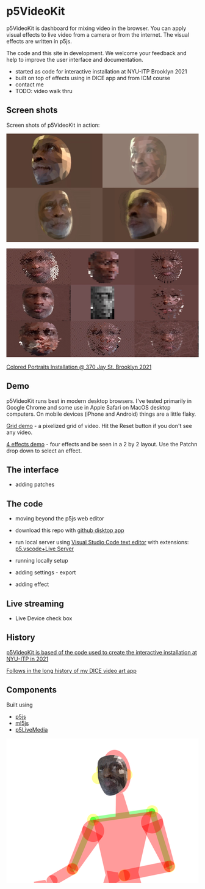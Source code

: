 # p5VideoKit

p5VideoKit is dashboard for mixing video in the browser.
You can apply visual effects
to live video from a camera or from the internet.
The visual effects are written in p5js.

The code and this site in development.
We welcome your feedback and help to improve the user interface and documentation.

- started as code for interactive installation at NYU-ITP Brooklyn 2021
- built on top of effects using in DICE app and from ICM course
- contact me
- TODO: video walk thru

## Screen shots

Screen shots of p5VideoKit in action:

![face-tile](docs/media/0-face-tile-1-test_2022-05-03-2.jpg)

![facet](docs/media/0-facet-hd_2021-08-25.jpeg)

[Colored Portraits Installation @ 370 Jay St. Brooklyn 2021](https://jht1493.github.io/2021-NYU-ITP-Installation/colored.html)

## Demo

p5VideoKit runs best in modern desktop browsers. I've tested primarily in Google Chrome and some use in Apple Safari on MacOS desktop computers. On mobile devices (iPhone and Android) things are a little flaky.

[Grid demo](https://jht1493.net/p5VideoKit/demo/?d=demo/grid1.json) - a pixelized grid of video. Hit the Reset button if you don't see any video.

[4 effects demo](https://jht1493.net/p5VideoKit/dem1/?d=demo/effects4.json) - four effects and be seen in a 2 by 2 layout. Use the Patchn drop down to select an effect.

## The interface

- adding patches

## The code

- moving beyond the p5js web editor
- download this repo with [github disktop app](https://desktop.github.com/)
- run local server using
  [Visual Studio Code text editor](https://code.visualstudio.com/)
  with extensions:
  [p5.vscode+Live Server](https://marketplace.visualstudio.com/items?itemName=samplavigne.p5-vscode)

- running locally setup
- adding settings - export
- adding effect

## Live streaming

- Live Device check box

## History

[p5VideoKit is based of the code used to create the interactive installation at NYU-ITP in 2021](https://jht1493.github.io/2021-NYU-ITP-Installation/)

[Follows in the long history of my DICE video art app](http://www.johnhenrythompson.com/3-dice)

## Components

Built using

- [p5js](https://p5js.org)
- [ml5js](https://ml5js.org)
- [p5LiveMedia](https://github.com/vanevery/p5LiveMedia)

![facet](docs/media/1-show-posenet-facemesh_2021-12-12_28.png)
